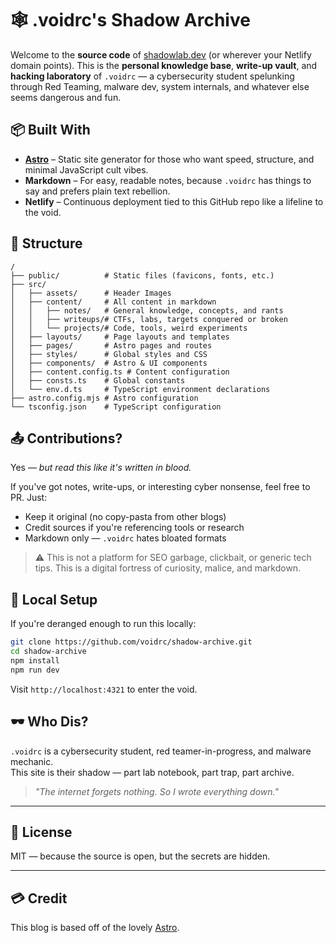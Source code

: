 # 🕸️ .voidrc's Shadow Archive

Welcome to the **source code** of [shadowlab.dev](https://shadowlab.dev) (or wherever your Netlify domain points). This is the **personal knowledge base**, **write-up vault**, and **hacking laboratory** of `.voidrc` — a cybersecurity student spelunking through Red Teaming, malware dev, system internals, and whatever else seems dangerous and fun.

## 📦 Built With

- **[Astro](https://astro.build/)** – Static site generator for those who want speed, structure, and minimal JavaScript cult vibes.
- **Markdown** – For easy, readable notes, because `.voidrc` has things to say and prefers plain text rebellion.
- **Netlify** – Continuous deployment tied to this GitHub repo like a lifeline to the void.

## 🧠 Structure

```
/  
├── public/          # Static files (favicons, fonts, etc.)  
├── src/  
│   ├── assets/      # Header Images 
│   ├── content/     # All content in markdown 
│   │   ├── notes/   # General knowledge, concepts, and rants  
│   │   ├── writeups/# CTFs, labs, targets conquered or broken  
│   │   └── projects/# Code, tools, weird experiments  
│   ├── layouts/     # Page layouts and templates
│   ├── pages/       # Astro pages and routes
│   ├── styles/      # Global styles and CSS
│   ├── components/  # Astro & UI components
│   ├── content.config.ts # Content configuration
│   ├── consts.ts    # Global constants
│   └── env.d.ts     # TypeScript environment declarations
├── astro.config.mjs # Astro configuration
└── tsconfig.json    # TypeScript configuration
```

## 📤 Contributions?

Yes — *but read this like it's written in blood.*

If you've got notes, write-ups, or interesting cyber nonsense, feel free to PR. Just:
- Keep it original (no copy-pasta from other blogs)
- Credit sources if you're referencing tools or research
- Markdown only — `.voidrc` hates bloated formats

> ⚠️ This is not a platform for SEO garbage, clickbait, or generic tech tips. This is a digital fortress of curiosity, malice, and markdown.

## 🧪 Local Setup

If you're deranged enough to run this locally:

```bash
git clone https://github.com/voidrc/shadow-archive.git
cd shadow-archive
npm install
npm run dev
```

Visit `http://localhost:4321` to enter the void.

## 🕶️ Who Dis?

`.voidrc` is a cybersecurity student, red teamer-in-progress, and malware mechanic.  
This site is their shadow — part lab notebook, part trap, part archive.

> _"The internet forgets nothing. So I wrote everything down."_

---

## 🧨 License

MIT — because the source is open, but the secrets are hidden.

---

## 💳 Credit

This blog is based off of the lovely [Astro](https://docs.astro.build/en/getting-started/).
